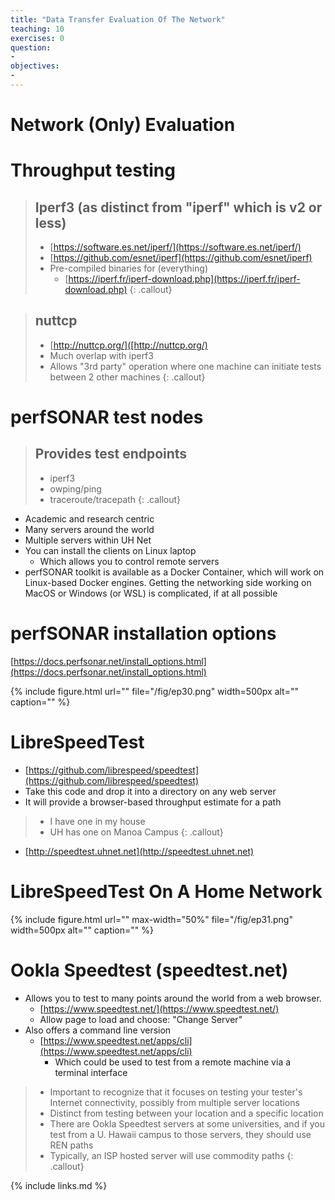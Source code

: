 ```yaml
---
title: "Data Transfer Evaluation Of The Network"
teaching: 10
exercises: 0
question:
-
objectives:
-
---
```


# Network (Only) Evaluation

# Throughput testing

> ##  Iperf3 (as distinct from "iperf" which is v2 or less)
> 
>  * [https://software.es.net/iperf/](https://software.es.net/iperf/)
>  * [https://github.com/esnet/iperf](https://github.com/esnet/iperf)
>  * Pre-compiled binaries for (everything)
>    * [https://iperf.fr/iperf-download.php](https://iperf.fr/iperf-download.php)
{: .callout}

> ## nuttcp
> 
>  * [http://nuttcp.org/]([http://nuttcp.org/)
>  * Much overlap with iperf3
>  * Allows "3rd party" operation where one machine can initiate tests between 2 other machines
{: .callout}

# perfSONAR test nodes

> ## Provides test endpoints
> 
>  * iperf3
>  * owping/ping
>  * traceroute/tracepath
{: .callout}

* Academic and research centric
* Many servers around the world
* Multiple servers within UH Net
* You can install the clients on Linux laptop
  * Which allows you to control remote servers
* perfSONAR toolkit is available as a Docker Container\, which will work on Linux\-based Docker engines\. Getting the networking side working on MacOS or Windows \(or WSL\) is complicated\, if at all possible

# perfSONAR installation options

[https://docs.perfsonar.net/install_options.html](https://docs.perfsonar.net/install_options.html)

{% include figure.html url="" 
   file="/fig/ep30.png" width=500px alt="" caption="" %}

# LibreSpeedTest

* [https://github.com/librespeed/speedtest](https://github.com/librespeed/speedtest)
* Take this code and drop it into a directory on any web server
* It will provide a browser-based throughput estimate for a path

>
>* I have one in my house
>* UH has one on Manoa Campus
{: .callout}

 * [http://speedtest.uhnet.net](http://speedtest.uhnet.net)

# LibreSpeedTest On A Home Network

{% include figure.html url="" max-width="50%"
   file="/fig/ep31.png" width=500px alt="" caption="" %}

# Ookla Speedtest (speedtest.net)

* Allows you to test to many points around the world from a web browser\.
  * [https://www.speedtest.net/](https://www.speedtest.net/)
  * Allow page to load and choose: "Change Server"
* Also offers a command line version
  * [https://www.speedtest.net/apps/cli](https://www.speedtest.net/apps/cli)
    * Which could be used to test from a remote machine via a terminal interface
>
>* Important to recognize that it focuses on testing your tester's Internet connectivity, possibly from multiple server locations
>* Distinct from testing between your location and a specific location
>* There are Ookla Speedtest servers at some universities, and if you test from a U. Hawaii campus to those servers, they should use REN paths
>* Typically, an ISP hosted server will use commodity paths
{: .callout}

{% include links.md %}
